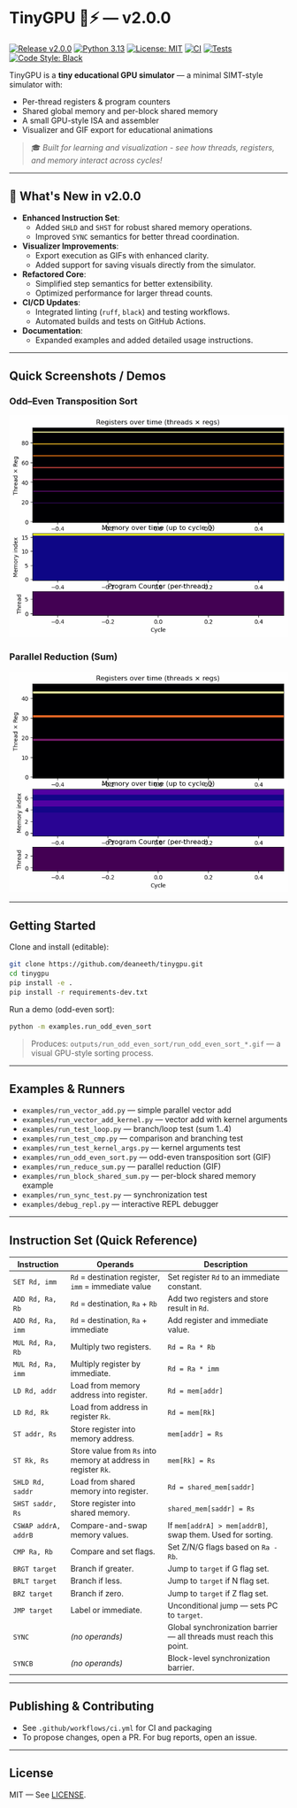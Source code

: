 # TinyGPU 🐉⚡ — v2.0.0

[![Release v2.0.0](https://img.shields.io/badge/release-v2.0.0-blue.svg)](https://github.com/deaneeth/tinygpu/releases/tag/v2.0.0)
[![Python 3.13](https://img.shields.io/badge/Python-3.13-blue.svg)](https://www.python.org/downloads/)
[![License: MIT](https://img.shields.io/badge/license-MIT-green.svg)](LICENSE)
[![CI](https://github.com/deaneeth/tinygpu/actions/workflows/ci.yml/badge.svg)](https://github.com/deaneeth/tinygpu/actions)
[![Tests](https://img.shields.io/github/actions/workflow/status/deaneeth/tinygpu/ci.yml?label=tests)](https://github.com/deaneeth/tinygpu/actions)
[![Code Style: Black](https://img.shields.io/badge/code%20style-black-000000.svg)](https://github.com/psf/black)

TinyGPU is a **tiny educational GPU simulator** — a minimal SIMT-style simulator with:

- Per-thread registers & program counters
- Shared global memory and per-block shared memory
- A small GPU-style ISA and assembler
- Visualizer and GIF export for educational animations

> 🎓 *Built for learning and visualization - see how threads, registers, and memory interact across cycles!*

---

## 🚀 What's New in v2.0.0

- **Enhanced Instruction Set**:
  - Added `SHLD` and `SHST` for robust shared memory operations.
  - Improved `SYNC` semantics for better thread coordination.
- **Visualizer Improvements**:
  - Export execution as GIFs with enhanced clarity.
  - Added support for saving visuals directly from the simulator.
- **Refactored Core**:
  - Simplified step semantics for better extensibility.
  - Optimized performance for larger thread counts.
- **CI/CD Updates**:
  - Integrated linting (`ruff`, `black`) and testing workflows.
  - Automated builds and tests on GitHub Actions.
- **Documentation**:
  - Expanded examples and added detailed usage instructions.

---

## Quick Screenshots / Demos

### Odd–Even Transposition Sort

![Odd-Even Sort](../src/outputs/run_odd_even_sort/run_odd_even_sort_20251026-212558.gif)

### Parallel Reduction (Sum)

![Reduce Sum](../src/outputs/run_reduce_sum/run_reduce_sum_20251026-212712.gif)

---

## Getting Started

Clone and install (editable):

```bash
git clone https://github.com/deaneeth/tinygpu.git
cd tinygpu
pip install -e .
pip install -r requirements-dev.txt
```

Run a demo (odd-even sort):

```bash
python -m examples.run_odd_even_sort
```

> Produces: `outputs/run_odd_even_sort/run_odd_even_sort_*.gif` — a visual GPU-style sorting process.

---

## Examples & Runners

- `examples/run_vector_add.py` — simple parallel vector add
- `examples/run_vector_add_kernel.py` — vector add with kernel arguments
- `examples/run_test_loop.py` — branch/loop test (sum 1..4)
- `examples/run_test_cmp.py` — comparison and branching test
- `examples/run_test_kernel_args.py` — kernel arguments test
- `examples/run_odd_even_sort.py` — odd-even transposition sort (GIF)
- `examples/run_reduce_sum.py` — parallel reduction (GIF)
- `examples/run_block_shared_sum.py` — per-block shared memory example
- `examples/run_sync_test.py` — synchronization test
- `examples/debug_repl.py` — interactive REPL debugger

---

## Instruction Set (Quick Reference)

| **Instruction**             | **Operands**                            | **Description** |
|-----------------------------|------------------------------------------|-----------------|
| `SET Rd, imm`               | `Rd` = destination register, `imm` = immediate value | Set register `Rd` to an immediate constant. |
| `ADD Rd, Ra, Rb`            | `Rd` = destination, `Ra` + `Rb` | Add two registers and store result in `Rd`. |
| `ADD Rd, Ra, imm`           | `Rd` = destination, `Ra` + immediate | Add register and immediate value. |
| `MUL Rd, Ra, Rb`            | Multiply two registers. | `Rd = Ra * Rb` |
| `MUL Rd, Ra, imm`           | Multiply register by immediate. | `Rd = Ra * imm` |
| `LD Rd, addr`               | Load from memory address into register. | `Rd = mem[addr]` |
| `LD Rd, Rk`                 | Load from address in register `Rk`. | `Rd = mem[Rk]` |
| `ST addr, Rs`               | Store register into memory address. | `mem[addr] = Rs` |
| `ST Rk, Rs`                 | Store value from `Rs` into memory at address in register `Rk`. | `mem[Rk] = Rs` |
| `SHLD Rd, saddr`            | Load from shared memory into register. | `Rd = shared_mem[saddr]` |
| `SHST saddr, Rs`            | Store register into shared memory. | `shared_mem[saddr] = Rs` |
| `CSWAP addrA, addrB`        | Compare-and-swap memory values. | If `mem[addrA] > mem[addrB]`, swap them. Used for sorting. |
| `CMP Ra, Rb`                | Compare and set flags. | Set Z/N/G flags based on `Ra - Rb`. |
| `BRGT target`               | Branch if greater. | Jump to `target` if G flag set. |
| `BRLT target`               | Branch if less. | Jump to `target` if N flag set. |
| `BRZ target`                | Branch if zero. | Jump to `target` if Z flag set. |
| `JMP target`                | Label or immediate. | Unconditional jump — sets PC to `target`. |
| `SYNC`                      | *(no operands)* | Global synchronization barrier — all threads must reach this point. |
| `SYNCB`                     | *(no operands)* | Block-level synchronization barrier. |

---

## Publishing & Contributing

- See `.github/workflows/ci.yml` for CI and packaging
- To propose changes, open a PR. For bug reports, open an issue.

---

## License

MIT — See [LICENSE](../LICENSE).
